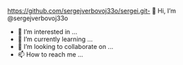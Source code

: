 https://github.com/sergejverbovoj33o/sergei.git- 👋 Hi, I’m @sergejverbovoj33o
- 👀 I’m interested in ...
- 🌱 I’m currently learning ...
- 💞️ I’m looking to collaborate on ...
- 📫 How to reach me ...

<!---
sergejverbovoj33o/sergejverbovoj33o is a ✨ special ✨ repository because its `README.md` (this file) appears on your GitHub profile.
You can click the Preview link to take a look at your changes.
--->
